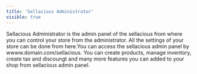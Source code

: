 ```yaml
---
title: 'Sellacious Administrator'
visible: true
---
```


Sellacious Administrator is the admin panel of the sellacious from where you can control your store from the administrator. All the settings of your store can be done from here.You can access the sellacious admin panel by wwww.domain.com/sellacious. 
You can create products, manage inventory, create tax and discoungt and many more features you can added to your shop from sellacious admin panel.